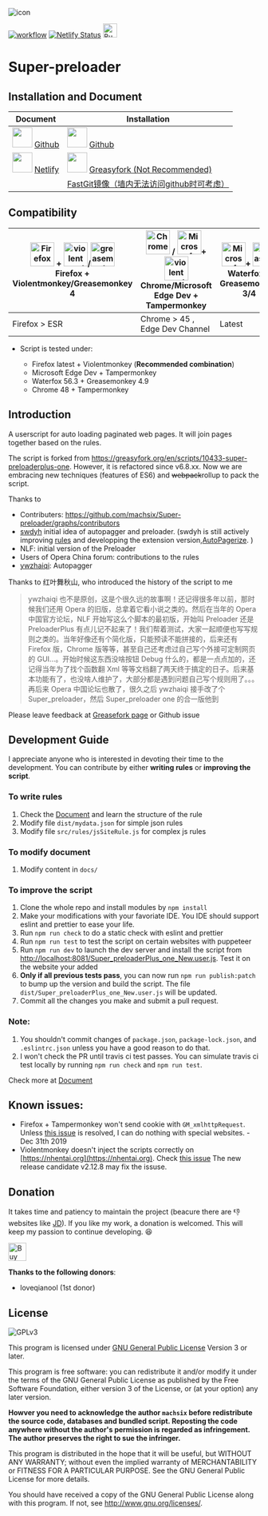 ![icon](https://machsix.github.io/Super-preloader/logo.png)

[![workflow](https://github.com/machsix/Super-preloader/actions/workflows/node.js.yml/badge.svg)](https://github.com/machsix/Super-preloader/actions/workflows/node.js.yml) [![Netlify Status](https://api.netlify.com/api/v1/badges/9c4dac1a-823b-4bb7-9760-57895931fc16/deploy-status)](https://app.netlify.com/sites/super-preloader/deploys) <a href='https://ko-fi.com/X8X6UEPM' target='_blank'><img height='36' style='border:0px;height:28px;' src='https://az743702.vo.msecnd.net/cdn/kofi5.png?v=2' border='0' alt='Buy Me a Coffee' /></a>

# Super-preloader

## Installation and Document

| Document                                                                                                                                                                                             | Installation                                                                                                                                                                                                                                                                                      |
| ---------------------------------------------------------------------------------------------------------------------------------------------------------------------------------------------------- | ------------------------------------------------------------------------------------------------------------------------------------------------------------------------------------------------------------------------------------------------------------------------------------------------- |
| <img height="40" width="40" onclick="window.open(https://machsix.github.io/Super-preloader/)" src="https://simpleicons.org/icons/github.svg" /> [Github](https://machsix.github.io/Super-preloader/) | <img height="40" width="40" onclick="window.open(https://machsix.github.io/Super-preloader/)" src="https://simpleicons.org/icons/github.svg" /> [Github](https://machsix.github.io/Super-preloader/Super_preloaderPlus_one_New.user.js)                                                           |
| <img height="40" width="40" onclick="window.open(https://super-preloader.netlify.com/)" src="https://simpleicons.org/icons/netlify.svg" /> [Netlify](https://super-preloader.netlify.com/)           | <img height="40" width="40" onclick="window.open(https://super-preloader.netlify.com/)" src="https://greasyfork.org/packs/media/images/blacklogo96-b2384000fca45aa17e45eb417cbcbb59.png" /> [Greasyfork (Not Recommended)](https://greasyfork.org/en/scripts/33522-super-preloaderplus-one-new)  |
|        |  [FastGit镜像（墙内无法访问github时可考虑）](https://raw.fastgit.org/machsix/Super-preloader/master/dist/Super_preloaderPlus_one_New.user.js)  |
## Compatibility

| [<img src="https://raw.githubusercontent.com/alrra/browser-logos/master/src/firefox/firefox_48x48.png" alt="Firefox" width="48px" height="48px" />](http://godban.github.io/browsers-support-badges/) + [<img src="https://github.com/violentmonkey.png" height="48px" alt="violentmonkey"/>](https://github.com/violentmonkey)/[<img src="https://github.com/greasemonkey.png" height="48px" alt="greasemonkey"/>](https://github.com/Greasemonkey) <br>Firefox + Violentmonkey/Greasemonkey 4 | [<img src="https://raw.githubusercontent.com/alrra/browser-logos/master/src/chrome/chrome_48x48.png" alt="Chrome" width="48px" height="48px" />](http://godban.github.io/browsers-support-badges/) / [<img src="https://edgetipscdn.microsoft.com/insider-site/images/logo-dev.f87ac296.png" alt="Microsoft Edge Dev" width="48px" height="48px" />](http://godban.github.io/browsers-support-badges/)+ [<img src="https://github.com/Tampermonkey.png" height="48px" alt="violentmonkey"/>](https://github.com/Tampermonkey) <br>Chrome/Microsoft Edge Dev + Tampermonkey | [<img src="https://upload.wikimedia.org/wikipedia/commons/4/43/Waterfox_Logo_%28redesigned_2015%29.png" alt="Microsoft Edge Dev" width="48px" height="48px" />](http://godban.github.io/browsers-support-badges/)+ [<img src="https://github.com/greasemonkey.png" height="48px" alt="greasemonkey"/>](https://github.com/Greasemonkey) <br>Waterfox + Greasemonkey 3/4 |
| ----------------------------------------------------------------------------------------------------------------------------------------------------------------------------------------------------------------------------------------------------------------------------------------------------------------------------------------------------------------------------------------------------------------------------------------------------------------------------------------------- | -------------------------------------------------------------------------------------------------------------------------------------------------------------------------------------------------------------------------------------------------------------------------------------------------------------------------------------------------------------------------------------------------------------------------------------------------------------------------------------------------------------------------------------------------------------------------- | ----------------------------------------------------------------------------------------------------------------------------------------------------------------------------------------------------------------------------------------------------------------------------------------------------------------------------------------------------------------------- |
| Firefox > ESR                                                                                                                                                                                                                                                                                                                                                                                                                                                                                   | Chrome > 45 , Edge Dev Channel                                                                                                                                                                                                                                                                                                                                                                                                                                                                                                                                             | Latest                                                                                                                                                                                                                                                                                                                                                                  |

- Script is tested under:

  - Firefox latest + Violentmonkey (**Recommended combination**)
  - Microsoft Edge Dev + Tampermonkey
  - Waterfox 56.3 + Greasemonkey 4.9
  - Chrome 48 + Tampermonkey

## Introduction

A userscript for auto loading paginated web pages. It will join pages together based on the rules.

The script is forked from https://greasyfork.org/en/scripts/10433-super-preloaderplus-one. However, it is refactored since v6.8.xx. Now we are embracing new techniques (features of ES6) and ~~webpack~~rollup to pack the script.

Thanks to

- Contributers: https://github.com/machsix/Super-preloader/graphs/contributors
- [swdyh](https://github.com/swdyh) initial idea of autopagger and preloader. (swdyh is still actively improving [rules](http://wedata.net/databases/AutoPagerize/items) and developping the extension version,[AutoPagerize](https://addons.mozilla.org/en-US/firefox/addon/autopagerize/). )
- NLF: initial version of the Preloader
- Users of Opera China forum: contributions to the rules
- [ywzhaiqi](https://github.com/ywzhaiqi/userscript/tree/master/scripts/Super_preloaderPlus): Autopagger

Thanks to 红叶舞秋山, who introduced the history of the script to me

> ywzhaiqi 也不是原创，这是个很久远的故事啊！还记得很多年以前，那时候我们还用 Opera 的旧版，总拿着它看小说之类的。然后在当年的 Opera 中国官方论坛，NLF 开始写这么个脚本的最初版，开始叫 Preloader 还是 PreloaderPlus 有点儿记不起来了！我们帮着测试，大家一起顺便也写写规则之类的。当年好像还有个简化版，只能预读不能拼接的，后来还有 Firefox 版，Chrome 版等等，甚至自己还考虑过自己写个外接可定制网页的 GUI...。开始时候这东西没啥按钮 Debug 什么的，都是一点点加的，还记得当年为了找个函数翻 Xml 等等文档翻了两天终于搞定的日子。后来基本功能有了，也没啥人维护了，大部分都是遇到问题自己写个规则用了。。。再后来 Opera 中国论坛也散了，很久之后 ywzhaiqi 接手改了个 Super_preloader，然后 Super_preloader one 的合一版他到

Please leave feedback at [Greasefork page](https://greasyfork.org/en/scripts/33522-super-preloaderplus-one-new) or Github issue

## Development Guide

I appreciate anyone who is interested in devoting their time to the development. You can contribute by either **writing rules** or **improving the script**.

### To write rules

1. Check the [Document](https://machsix.github.io/Super-preloader/) and learn the structure of the rule
2. Modify file `dist/mydata.json` for simple json rules
3. Modify file `src/rules/jsSiteRule.js` for complex js rules

### To modify document

1. Modify content in `docs/`

### To improve the script

1. Clone the whole repo and install modules by `npm install`
1. Make your modifications with your favoriate IDE. You IDE should support eslint and prettier to ease your life.
1. Run `npm run check` to do a static check with eslint and prettier
1. Run `npm run test` to test the script on certain websites with puppeteer
1. Run `npm run dev` to launch the dev server and install the script from [http://localhost:8081/Super_preloaderPlus_one_New.user.js](http://localhost:8081/Super_preloaderPlus_one_New_dev.user.js). Test it on the website your added
1. **Only if all previous tests pass**, you can now run `npm run publish:patch` to bump up the version and build the script. The file `dist/Super_preloaderPlus_one_New.user.js` will be updated.
1. Commit all the changes you make and submit a pull request.

### Note:

1. You shouldn't commit changes of `package.json`, `package-lock.json`, and `.eslintrc.json` unless you have a good reason to do that.
2. I won't check the PR until travis ci test passes. You can simulate travis ci test locally by running `npm run check` and `npm run test`.

Check more at [Document](https://machsix.github.io/Super-preloader/)

## Known issues:

- Firefox + Tampermonkey won't send cookie with `GM_xmlhttpRequest`. Unless [this issue](https://github.com/Tampermonkey/tampermonkey/issues/786) is resolved, I can do nothing with special websites. -Dec 31th 2019
- Violentmonkey doesn't inject the scripts correctly on [https://nhentai.org](https://nhentai.org). Check [this issue](https://github.com/violentmonkey/violentmonkey/issues/991) The new release candidate v2.12.8 may fix the issuse.

## Donation

It takes time and patiency to maintain the project (beacure there are :thumbsdown: websites like [JD](https://jd.com)). If you like my work, a donation is welcomed. This will keep my passion to continue developing. :satisfied:

<a href='https://ko-fi.com/X8X6UEPM' target='_blank'><img height='36' style='border:0px;height:36px;' src='https://az743702.vo.msecnd.net/cdn/kofi5.png?v=2' border='0' alt='Buy Me a Coffee' /></a>

**Thanks to the following donors**:

- loveqianool (1st donor)

## License

![GPLv3](https://www.gnu.org/graphics/gplv3-127x51.png)

This program is licensed under [GNU General Public License](https://www.gnu.org/licenses/gpl.html) Version 3 or later.

This program is free software: you can redistribute it and/or modify it under the terms of the GNU General Public License as published by the Free Software Foundation, either version 3 of the License, or (at your option) any later version.

**Howver you need to acknowledge the author `machsix` before redistribute the source code, databases and bundled script. Reposting the code anywhere without the author's permission is regarded as infringement. The author preserves the right to sue the infringer.**

This program is distributed in the hope that it will be useful, but WITHOUT ANY WARRANTY; without even the implied warranty of MERCHANTABILITY or FITNESS FOR A PARTICULAR PURPOSE. See the GNU General Public License for more details.

You should have received a copy of the GNU General Public License along with this program. If not, see <http://www.gnu.org/licenses/>.
